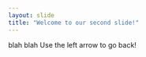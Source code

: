```yaml
---
layout: slide
title: "Welcome to our second slide!"
---
```

blah blah
Use the left arrow to go back!

